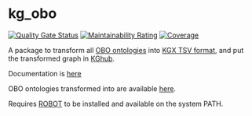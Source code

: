 # kg_obo

[![Quality Gate Status](https://sonarcloud.io/api/project_badges/measure?project=Knowledge-Graph-Hub_kg-obo&metric=alert_status)](https://sonarcloud.io/dashboard?id=Knowledge-Graph-Hub_kg-obo)
[![Maintainability Rating](https://sonarcloud.io/api/project_badges/measure?project=Knowledge-Graph-Hub_kg-obo&metric=sqale_rating)](https://sonarcloud.io/dashboard?id=Knowledge-Graph-Hub_kg-obo)
[![Coverage](https://sonarcloud.io/api/project_badges/measure?project=Knowledge-Graph-Hub_kg-obo&metric=coverage)](https://sonarcloud.io/dashboard?id=Knowledge-Graph-Hub_kg-obo)

A package to transform all [OBO ontologies](http://obofoundry.org/) into [KGX TSV format](https://github.com/biolink/kgx/blob/master/specification/kgx-format.md), and put the transformed graph in [KGhub](http://kg-hub.berkeleybop.io/index.html).

Documentation is [here](https://knowledge-graph-hub.github.io/kg-obo/getting_started.html)

OBO ontologies transformed into are available [here](https://kg-hub.berkeleybop.io/kg-obo/).

Requires [ROBOT](http://robot.obolibrary.org/) to be installed and available on the system PATH. 
